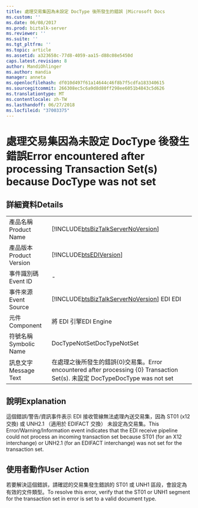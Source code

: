 ```yaml
---
title: 處理交易集因為未設定 DocType 後所發生的錯誤 |Microsoft Docs
ms.custom: ''
ms.date: 06/08/2017
ms.prod: biztalk-server
ms.reviewer: ''
ms.suite: ''
ms.tgt_pltfrm: ''
ms.topic: article
ms.assetid: a323658c-77d8-4059-aa15-d88c08e5450d
caps.latest.revision: 8
author: MandiOhlinger
ms.author: mandia
manager: anneta
ms.openlocfilehash: df010d497f61a14644c46f8b7f5cdfa183340615
ms.sourcegitcommit: 266308ec5c6a9d8d80ff298ee6051b4843c5d626
ms.translationtype: MT
ms.contentlocale: zh-TW
ms.lasthandoff: 06/27/2018
ms.locfileid: "37003375"
---
```

# <a name="error-encountered-after-processing-transaction-sets-because-doctype-was-not-set"></a><span data-ttu-id="1de01-102">處理交易集因為未設定 DocType 後發生錯誤</span><span class="sxs-lookup"><span data-stu-id="1de01-102">Error encountered after processing Transaction Set(s) because DocType was not set</span></span>
## <a name="details"></a><span data-ttu-id="1de01-103">詳細資料</span><span class="sxs-lookup"><span data-stu-id="1de01-103">Details</span></span>  
  
|                 |                                                                                        |
|-----------------|----------------------------------------------------------------------------------------|
|  <span data-ttu-id="1de01-104">產品名稱</span><span class="sxs-lookup"><span data-stu-id="1de01-104">Product Name</span></span>   |   [!INCLUDE[btsBizTalkServerNoVersion](../includes/btsbiztalkservernoversion-md.md)]   |
| <span data-ttu-id="1de01-105">產品版本</span><span class="sxs-lookup"><span data-stu-id="1de01-105">Product Version</span></span> |               [!INCLUDE[btsEDIVersion](../includes/btsediversion-md.md)]               |
|    <span data-ttu-id="1de01-106">事件識別碼</span><span class="sxs-lookup"><span data-stu-id="1de01-106">Event ID</span></span>     |                                           -                                            |
|  <span data-ttu-id="1de01-107">事件來源</span><span class="sxs-lookup"><span data-stu-id="1de01-107">Event Source</span></span>   | [!INCLUDE[btsBizTalkServerNoVersion](../includes/btsbiztalkservernoversion-md.md)]<span data-ttu-id="1de01-108"> EDI</span><span class="sxs-lookup"><span data-stu-id="1de01-108"> EDI</span></span> |
|    <span data-ttu-id="1de01-109">元件</span><span class="sxs-lookup"><span data-stu-id="1de01-109">Component</span></span>    |                                       <span data-ttu-id="1de01-110">將 EDI 引擎</span><span class="sxs-lookup"><span data-stu-id="1de01-110">EDI Engine</span></span>                                       |
|  <span data-ttu-id="1de01-111">符號名稱</span><span class="sxs-lookup"><span data-stu-id="1de01-111">Symbolic Name</span></span>  |                                     <span data-ttu-id="1de01-112">DocTypeNotSet</span><span class="sxs-lookup"><span data-stu-id="1de01-112">DocTypeNotSet</span></span>                                      |
|  <span data-ttu-id="1de01-113">訊息文字</span><span class="sxs-lookup"><span data-stu-id="1de01-113">Message Text</span></span>   |     <span data-ttu-id="1de01-114">在處理之後所發生的錯誤{0}交易集。</span><span class="sxs-lookup"><span data-stu-id="1de01-114">Error encountered after processing {0} Transaction Set(s).</span></span> <span data-ttu-id="1de01-115">未設定 DocType</span><span class="sxs-lookup"><span data-stu-id="1de01-115">DocType was not set</span></span>     |
  
## <a name="explanation"></a><span data-ttu-id="1de01-116">說明</span><span class="sxs-lookup"><span data-stu-id="1de01-116">Explanation</span></span>  
 <span data-ttu-id="1de01-117">這個錯誤/警告/資訊事件表示 EDI 接收管線無法處理內送交易集，因為 ST01 (x12 交換) 或 UNH2.1 （適用於 EDIFACT 交換） 未設定為交易集。</span><span class="sxs-lookup"><span data-stu-id="1de01-117">This Error/Warning/Information event indicates that the EDI receive pipeline could not process an incoming transaction set because ST01 (for an X12 interchange) or UNH2.1 (for an EDIFACT interchange) was not set for the transaction set.</span></span>  
  
## <a name="user-action"></a><span data-ttu-id="1de01-118">使用者動作</span><span class="sxs-lookup"><span data-stu-id="1de01-118">User Action</span></span>  
 <span data-ttu-id="1de01-119">若要解決這個錯誤，請確認的交易集發生錯誤的 ST01 或 UNH1 區段，會設定為有效的文件類型。</span><span class="sxs-lookup"><span data-stu-id="1de01-119">To resolve this error, verify that the ST01 or UNH1 segment for the transaction set in error is set to a valid document type.</span></span>